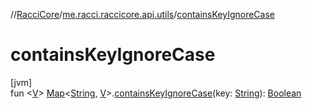 //[RacciCore](../../index.md)/[me.racci.raccicore.api.utils](index.md)/[containsKeyIgnoreCase](contains-key-ignore-case.md)

# containsKeyIgnoreCase

[jvm]\
fun &lt;[V](contains-key-ignore-case.md)&gt; [Map](https://kotlinlang.org/api/latest/jvm/stdlib/kotlin.collections/-map/index.html)&lt;[String](https://kotlinlang.org/api/latest/jvm/stdlib/kotlin/-string/index.html), [V](contains-key-ignore-case.md)&gt;.[containsKeyIgnoreCase](contains-key-ignore-case.md)(key: [String](https://kotlinlang.org/api/latest/jvm/stdlib/kotlin/-string/index.html)): [Boolean](https://kotlinlang.org/api/latest/jvm/stdlib/kotlin/-boolean/index.html)

